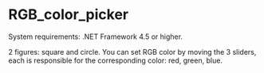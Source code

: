 # RGB_color_picker

System requirements: .NET Framework 4.5 or higher.

2 figures: square and circle. You can set RGB color by moving the 3 sliders, each is responsible for the corresponding color: red, green, blue.

